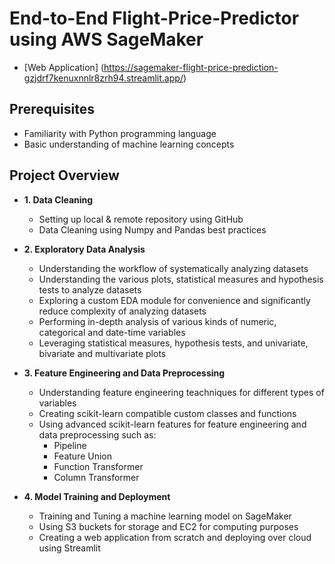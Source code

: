 # End-to-End Flight-Price-Predictor using AWS SageMaker

- [Web Application] (https://sagemaker-flight-price-prediction-gzjdrf7kenuxnnlr8zrh94.streamlit.app/)

## Prerequisites

- Familiarity with Python programming language
- Basic understanding of machine learning concepts

## Project Overview


- **1. Data Cleaning**
  - Setting up local & remote repository using GitHub
  - Data Cleaning using Numpy and Pandas best practices

- **2. Exploratory Data Analysis**
  - Understanding the workflow of systematically analyzing datasets
  - Understanding the various plots, statistical measures and hypothesis tests to analyze datasets
  - Exploring a custom EDA module for convenience and significantly reduce complexity of analyzing datasets
  - Performing in-depth analysis of various kinds of numeric, categorical and date-time variables
  - Leveraging statistical measures, hypothesis tests, and univariate, bivariate and multivariate plots

- **3. Feature Engineering and Data Preprocessing**
  - Understanding feature engineering teachniques for different types of variables
  - Creating scikit-learn compatible custom classes and functions
  - Using advanced scikit-learn features for feature engineering and data preprocessing such as:
     - Pipeline
     - Feature Union
     - Function Transformer
     - Column Transformer

- **4. Model Training and Deployment**
  - Training and Tuning a machine learning model on SageMaker
  - Using S3 buckets for storage and EC2 for computing purposes
  - Creating a web application from scratch and deploying over cloud using Streamlit

